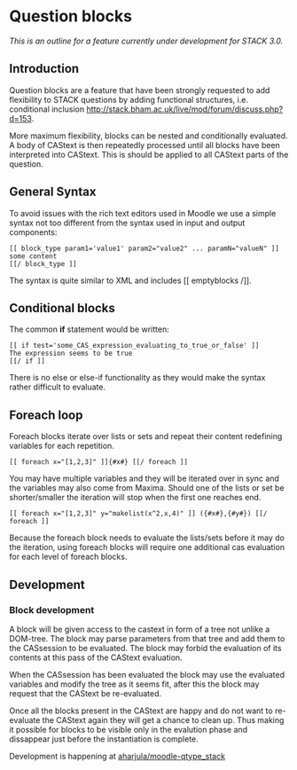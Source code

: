 # Question blocks

_This is an outline for a feature currently under development for STACK 3.0._

## Introduction ##

Question blocks are a feature that have been strongly requested to add flexibility to STACK
questions by adding functional structures, i.e. conditional inclusion
<http://stack.bham.ac.uk/live/mod/forum/discuss.php?d=153>.

More maximum flexibility, blocks can be nested and conditionally evaluated.
A body of CAStext is then repeatedly processed until all blocks have been interpreted into CAStext.
This is should be applied to all CAStext parts of the question.

## General Syntax ##

To avoid issues with the rich text editors used in Moodle we use a simple syntax not too 
different from the syntax used in input and output components:

    [[ block_type param1='value1' param2="value2" ... paramN="valueN" ]]
    some content
    [[/ block_type ]]

The syntax is quite similar to XML and includes [[ emptyblocks /]].

## Conditional blocks ##

The common **if** statement would be written:

    [[ if test='some_CAS_expression_evaluating_to_true_or_false' ]]
    The expression seems to be true
    [[/ if ]]

There is no else or else-if functionality as they would make the syntax rather difficult to evaluate.

## Foreach loop ##

Foreach blocks iterate over lists or sets and repeat their content redefining variables for each repetition.

    [[ foreach x="[1,2,3]" ]]{#x#} [[/ foreach ]]

You may have multiple variables and they will be iterated over in sync and the variables may also come from Maxima.
Should one of the lists or set be shorter/smaller the iteration will stop when the first one reaches end.

    [[ foreach x="[1,2,3]" y="makelist(x^2,x,4)" ]] ({#x#},{#y#}) [[/ foreach ]]

Because the foreach block needs to evaluate the lists/sets before it may do the iteration, using foreach blocks 
will require one additional cas evaluation for each level of foreach blocks.

## Development ##

### Block development ###

A block will be given access to the castext in form of a tree not unlike a DOM-tree. The block may parse parameters 
from that tree and add them to the CASsession to be evaluated. The block may forbid the evaluation of its contents
at this pass of the CAStext evaluation.

When the CASsession has been evaluated the block may use the evaluated variables and modify the tree as it seems 
fit, after this the block may request that the CAStext be re-evaluated.

Once all the blocks present in the CAStext are happy and do not want to re-evaluate the CAStext again they will get 
a chance to clean up. Thus making it possible for blocks to be visible only in the evalution phase and dissappear
just before the instantiation is complete.


Development is happening at [aharjula/moodle-qtype_stack](https://github.com/aharjula/moodle-qtype_stack/)
